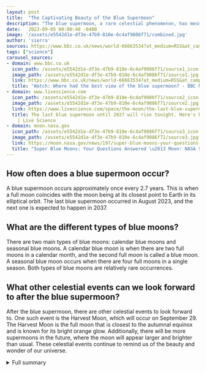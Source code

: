 ```yaml
---
layout: post
title:  "The Captivating Beauty of the Blue Supermoon"
description: "The blue supermoon, a rare celestial phenomenon, has mesmerized people around the world. Learn about the significance of this extraordinary event and the anticipation for future supermoons."
date:   2023-09-05 00:00:40 -0400
image: '/assets/e5542d1e-df3e-47b9-810e-6c4af9086f71/combined.jpg'
author: 'sierra'
sources: https://www.bbc.co.uk/news/world-66663534?at_medium=RSS&at_campaign=KARANGA https://www.livescience.com/space/the-moon/the-last-blue-supermoon-until-2037-will-rise-tonight-heres-how-to-watch https://moon.nasa.gov/news/197/super-blue-moons-your-questions-answered/ https://www.nytimes.com/2023/08/29/science/blue-supermoon.html https://moon.nasa.gov/news/197/super-blue-moons-your-questions-answered/ https://www.nytimes.com/2023/08/29/science/blue-supermoon.html
tags: ["science"]
carousel_sources:
- domain: www.bbc.co.uk
  icon_path: /assets/e5542d1e-df3e-47b9-810e-6c4af9086f71/source1_icon.jpg
  image_path: /assets/e5542d1e-df3e-47b9-810e-6c4af9086f71/source1.jpg
  link: https://www.bbc.co.uk/news/world-66663534?at_medium=RSS&at_campaign=KARANGA
  title: 'Watch: Where had the best view of the blue supermoon? - BBC News'
- domain: www.livescience.com
  icon_path: /assets/e5542d1e-df3e-47b9-810e-6c4af9086f71/source2_icon.jpg
  image_path: /assets/e5542d1e-df3e-47b9-810e-6c4af9086f71/source2.jpg
  link: https://www.livescience.com/space/the-moon/the-last-blue-supermoon-until-2037-will-rise-tonight-heres-how-to-watch
  title: The last blue supermoon until 2037 will rise tonight. Here's how to watch.
    | Live Science
- domain: moon.nasa.gov
  icon_path: /assets/e5542d1e-df3e-47b9-810e-6c4af9086f71/source3_icon.jpg
  image_path: /assets/e5542d1e-df3e-47b9-810e-6c4af9086f71/source3.jpg
  link: https://moon.nasa.gov/news/197/super-blue-moons-your-questions-answered/
  title: "Super Blue Moons: Your Questions Answered \u2013 Moon: NASA Science"
---
```


## How often does a blue supermoon occur?
A blue supermoon occurs approximately once every 2.7 years. This is when a full moon coincides with the moon being at its closest point to Earth in its elliptical orbit. The last blue supermoon occurred in August 2023, and the next one is expected to happen in 2037.

## What are the different types of blue moons?
There are two main types of blue moons: calendar blue moons and seasonal blue moons. A calendar blue moon is when there are two full moons in a calendar month, and the second full moon is called a blue moon. A seasonal blue moon occurs when there are four full moons in a single season. Both types of blue moons are relatively rare occurrences.

## What other celestial events can we look forward to after the blue supermoon?
After the blue supermoon, there are other celestial events to look forward to. One such event is the Harvest Moon, which will occur on September 29. The Harvest Moon is the full moon that is closest to the autumnal equinox and is known for its bright orange glow. Additionally, there will be more supermoons in the future, where the moon will appear larger and brighter than usual. These celestial events continue to remind us of the beauty and wonder of our universe.

<details>
  <summary>Full summary</summary>
The blue supermoon is a celestial phenomenon that has captivated people worldwide. It is a rare event that occurs when a full moon coincides with the moon being at its closest point to Earth in its elliptical orbit. This makes the moon appear larger and brighter than usual, creating an extraordinary celestial display.<br><br>The term 'supermoon' was coined by astrologer Richard Nolle in 1979. While a supermoon is a relatively common occurrence, a blue supermoon is a rarer event. A blue supermoon happens when there are two full moons in a calendar month, with the second full moon being called a 'blue moon'.<br><br>The biggest and brightest full moon of 2023 rose on Aug. 30. It was a blue supermoon, the result of three lunar phenomena happening at once: a full moon, a supermoon, and a blue moon. The blue supermoon gets its name from being the second full moon in August.<br><br>The blue supermoon in August was a 'calendar blue moon'. The next 'calendar blue moon' will occur on May 31, 2026. There is also another type of blue moon called a 'seasonal blue moon', which occurs when there are four full moons in a single season. The next 'seasonal blue moon' will occur on Aug. 19, 2024.<br><br>A supermoon occurs when the full moon is close to its nearest point to Earth in its orbit. The blue supermoon in August was the third and closest of four supermoons in 2023. It was 222,043 miles (357,344 kilometers) from Earth. The moon illusion caused the moon to appear larger near the horizon, making the blue supermoon even more breathtaking.<br><br>Although the blue supermoon won't happen again until 2037, there will be more supermoons and blue moons to look forward to. The next full moon after the blue supermoon will be the Harvest Moon on Sept. 29.<br><br>Whether you saw the blue supermoon with your own eyes or watched a livestream of it rising over Rome, Italy, the spectacle of the blue supermoon was truly mesmerizing. It serves as a reminder of the beauty and wonder of our universe.<br><br>[Image: Blue supermoon over the horizon]<br><br>[Image: Close-up of the blue supermoon]<br><br>[Image: Social media post about the blue supermoon]<br><br>[Image: Moonrise over the Syr Darya river in Baikonur, Kazakhstan on Nov. 13, 2016]<br><br>[Image: Illustration of the lunar cycle]<br><br>[Image: Diagram showing the size difference during a supermoon]<br><br>[Image: Infographic explaining the different types of blue moons and supermoons]<br><br>References:<br>- [NASA: Blue Moon](https://www.nasa.gov/feature/blue-moon)<br>- [Space.com: Blue Supermoon 2023](https://www.space.com/41448-blue-supermoon-2018-what-why-name.html)
</details>
